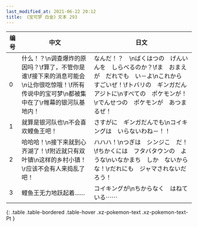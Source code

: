 ```yaml
---
last_modified_at: 2021-06-22 20:12
title: 《宝可梦 白金》文本 293
---
```

| 编号 | 中文 | 日文 |
| ---- | ---- | ---- |
| 0 | 什么！？\n调查爆炸的原因吗？\f算了，不管你是谁\f接下来的消息可能会\n让你很吃惊哦！\f所有传说中的宝可梦\n都被集中在了\r帷幕的银河队基地内！ | なんだ！？　\nばくはつの　げんいんを　しらべるのか？\fま　おまえが　だれでも　い－よ\nこれから　すごいぜ！\fトバリの　ギンガだん　アジトに\nすべての　ポケモンが！\rでんせつの　ポケモンが　あつまるぜ！ |
| 1 | 就算是银河队也\n不会喜欢鲤鱼王吧！ | さすがに　ギンガだんでも\nコイキングは　いらないわね－！！ |
| 2 | 哈哈哈！\n接下来就到心齐湖了！\f附近就只有双叶镇\n这样的乡村小镇！\r应该不会有人来捣乱了吧！ | ハハハ！\nつぎは　シンジこ　だ！\fちかくには　フタバタウンの　ような\nいなかまち　しか　ないからな！\rだれにも　ジャマされないだろう！ |
| 3 | 鲤鱼王无力地跃起着…… | コイキングが\nちからなく　はねている⋯⋯ |
{: .table .table-bordered .table-hover .xz-pokemon-text .xz-pokemon-text-Pt }